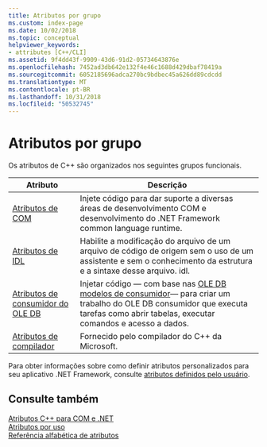 ```yaml
---
title: Atributos por grupo
ms.custom: index-page
ms.date: 10/02/2018
ms.topic: conceptual
helpviewer_keywords:
- attributes [C++/CLI]
ms.assetid: 9f4dd43f-9909-43d6-91d2-05734643876e
ms.openlocfilehash: 7452ad3db642e132f4e46c1688d429dbaf78419a
ms.sourcegitcommit: 6052185696adca270bc9bdbec45a626dd89cdcdd
ms.translationtype: MT
ms.contentlocale: pt-BR
ms.lasthandoff: 10/31/2018
ms.locfileid: "50532745"
---
```

# <a name="attributes-by-group"></a>Atributos por grupo

Os atributos de C++ são organizados nos seguintes grupos funcionais.

|Atributo|Descrição|
|---------------|-----------------|
|[Atributos de COM](com-attributes.md)|Injete código para dar suporte a diversas áreas de desenvolvimento COM e desenvolvimento do .NET Framework common language runtime.|
|[Atributos de IDL](idl-attributes.md)|Habilite a modificação do arquivo de um arquivo de código de origem sem o uso de um assistente e sem o conhecimento da estrutura e a sintaxe desse arquivo. idl.|
|[Atributos de consumidor do OLE DB](ole-db-consumer-attributes.md)|Injetar código — com base nas [OLE DB modelos de consumidor](../../data/oledb/ole-db-consumer-templates-reference.md)— para criar um trabalho do OLE DB consumidor que executa tarefas como abrir tabelas, executar comandos e acesso a dados.|
|[Atributos de compilador](compiler-attributes.md)|Fornecido pelo compilador do C++ da Microsoft.|

Para obter informações sobre como definir atributos personalizados para seu aplicativo .NET Framework, consulte [atributos definidos pelo usuário](../user-defined-attributes-cpp-component-extensions.md).

## <a name="see-also"></a>Consulte também

[Atributos C++ para COM e .NET](cpp-attributes-com-net.md)<br/>
[Atributos por uso](attributes-by-usage.md)<br/>
[Referência alfabética de atributos](attributes-alphabetical-reference.md)